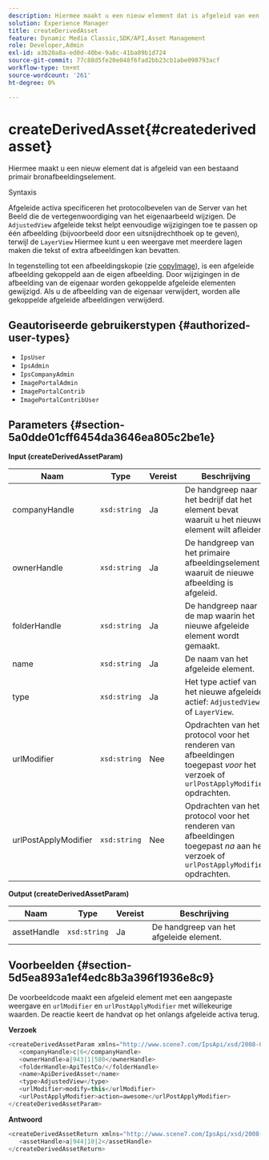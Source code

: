 ```yaml
---
description: Hiermee maakt u een nieuw element dat is afgeleid van een bestaand primair bronafbeeldingselement.
solution: Experience Manager
title: createDerivedAsset
feature: Dynamic Media Classic,SDK/API,Asset Management
role: Developer,Admin
exl-id: a3b20a8a-ed0d-40be-9a8c-41ba09b1d724
source-git-commit: 77c88d5fe20e048f6fad2bb23cb1abe090793acf
workflow-type: tm+mt
source-wordcount: '261'
ht-degree: 0%

---
```


# createDerivedAsset{#createderivedasset}

Hiermee maakt u een nieuw element dat is afgeleid van een bestaand primair bronafbeeldingselement.

Syntaxis

<!--<a id="section_FE43FF204ED644C2AC901AF45982E942"></a>-->

Afgeleide activa specificeren het protocolbevelen van de Server van het Beeld die de vertegenwoordiging van het eigenaarbeeld wijzigen. De `AdjustedView` afgeleide tekst helpt eenvoudige wijzigingen toe te passen op één afbeelding (bijvoorbeeld door een uitsnijdrechthoek op te geven), terwijl de `LayerView` Hiermee kunt u een weergave met meerdere lagen maken die tekst of extra afbeeldingen kan bevatten.

In tegenstelling tot een afbeeldingskopie (zie [copyImage](../../../operations/c-operations-intro/c-methods/r-copy-image.md#reference-0785131e690b4ad08be69172023f35d0)), is een afgeleide afbeelding gekoppeld aan de eigen afbeelding. Door wijzigingen in de afbeelding van de eigenaar worden gekoppelde afgeleide elementen gewijzigd. Als u de afbeelding van de eigenaar verwijdert, worden alle gekoppelde afgeleide afbeeldingen verwijderd.

## Geautoriseerde gebruikerstypen {#authorized-user-types}

* `IpsUser`
* `IpsAdmin`
* `IpsCompanyAdmin`
* `ImagePortalAdmin`
* `ImagePortalContrib`
* `ImagePortalContribUser`

## Parameters {#section-5a0dde01cff6454da3646ea805c2be1e}

**Input (createDerivedAssetParam)**

| Naam | Type | Vereist | Beschrijving |
|---|---|---|---|
| companyHandle | `xsd:string` | Ja | De handgreep naar het bedrijf dat het element bevat waaruit u het nieuwe element wilt afleiden. |
| ownerHandle | `xsd:string` | Ja | De handgreep van het primaire afbeeldingselement waaruit de nieuwe afbeelding is afgeleid. |
| folderHandle | `xsd:string` | Ja | De handgreep naar de map waarin het nieuwe afgeleide element wordt gemaakt. |
| name | `xsd:string` | Ja | De naam van het afgeleide element. |
| type | `xsd:string` | Ja | Het type actief van het nieuwe afgeleide actief: `AdjustedView` of `LayerView`. |
| urlModifier | `xsd:string` | Nee | Opdrachten van het protocol voor het renderen van afbeeldingen toegepast *voor* het verzoek of `urlPostApplyModifier` opdrachten. |
| urlPostApplyModifier | `xsd:string` | Nee | Opdrachten van het protocol voor het renderen van afbeeldingen toegepast *na* aan het verzoek of `urlPostApplyModifier` opdrachten. |

**Output (createDerivedAssetParam)**

| Naam | Type | Vereist | Beschrijving |
|---|---|---|---|
| assetHandle | `xsd:string` | Ja | De handgreep van het afgeleide element. |

## Voorbeelden {#section-5d5ea893a1ef4edc8b3a396f1936e8c9}

De voorbeeldcode maakt een afgeleid element met een aangepaste weergave en `urlModifier` en `urlPostApplyModifier` met willekeurige waarden. De reactie keert de handvat op het onlangs afgeleide activa terug.

**Verzoek**

```java
<createDerivedAssetParam xmlns="http://www.scene7.com/IpsApi/xsd/2008-01-15">
   <companyHandle>c|6</companyHandle>
   <ownerHandle>a|943|1|580</ownerHandle>
   <folderHandle>ApiTestCo/</folderHandle>
   <name>ApiDerivedAsset</name>
   <type>AdjustedView</type>
   <urlModifier>modify=this</urlModifier>
   <urlPostApplyModifier>action=awesome</urlPostApplyModifier>
</createDerivedAssetParam>
```

**Antwoord**

```java
<createDerivedAssetReturn xmlns="http://www.scene7.com/IpsApi/xsd/2008-01-15">
   <assetHandle>a|944|10|2</assetHandle>
</createDerivedAssetReturn>
```

